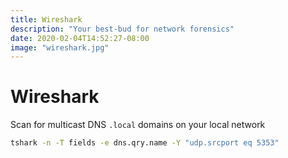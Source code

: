 ```yaml
---
title: Wireshark
description: "Your best-bud for network forensics"
date: 2020-02-04T14:52:27-08:00
image: "wireshark.jpg"
---
```


# Wireshark

Scan for multicast DNS `.local` domains on your local network

```sh
tshark -n -T fields -e dns.qry.name -Y "udp.srcport eq 5353"
```
